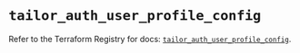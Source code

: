 # `tailor_auth_user_profile_config`

Refer to the Terraform Registry for docs: [`tailor_auth_user_profile_config`](https://registry.terraform.io/providers/tailor-platform/tailor/0.0.25/docs/resources/auth_user_profile_config).
